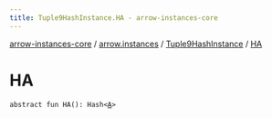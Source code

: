 ```yaml
---
title: Tuple9HashInstance.HA - arrow-instances-core
---
```


[arrow-instances-core](../../index.html) / [arrow.instances](../index.html) / [Tuple9HashInstance](index.html) / [HA](./-h-a.html)

# HA

`abstract fun HA(): Hash<`[`A`](index.html#A)`>`